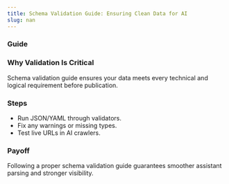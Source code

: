 ```yaml
---
title: Schema Validation Guide: Ensuring Clean Data for AI
slug: nan
---
```


### Guide
### Why Validation Is Critical
Schema validation guide ensures your data meets every technical and logical requirement before publication.

### Steps
- Run JSON/YAML through validators.
- Fix any warnings or missing types.
- Test live URLs in AI crawlers.

### Payoff
Following a proper schema validation guide guarantees smoother assistant parsing and stronger visibility.